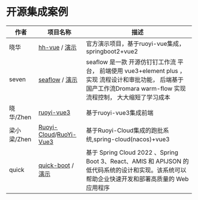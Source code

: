 # 开源集成案例

| 作者       | 项目名称                                                                                                         | 描述                                                                                                           |
|----------|--------------------------------------------------------------------------------------------------------------|--------------------------------------------------------------------------------------------------------------|
| 晓华       | [hh-vue](https://gitee.com/min290/hh-vue) / [演示](http://www.hhzai.top/)                                      | 官方演示项目，基于ruoyi-vue集成，springboot2+vue2                                                                        |
| seven       | [seaflow](https://gitee.com/qq75547276/seaflow) / [演示](http://124.222.180.108:8999/)                         | seaflow 是一款 开源仿钉钉工作流 平台， 前端使用 vue3+element plus ， 实现 流程设计和审批功能， 后端基于国产工作流Dromara warm-flow 实现流程控制， 大大缩短了学习成本 |
| 晓华/Zhen  | [ruoyi-vue3](https://gitee.com/min290/RuoYi-Vue3.git )                                                       | 基于ruoyi-vue3集成前端                                                                                             |
| 梁小梁/Zhen | [Ruoyi-Cloud](https://gitee.com/liangliyun/RuoYi-Cloud)/[RuoYi-Vue3](https://gitee.com/liangliyun/RuoYi-Vue3-UI) | 基于Ruoyi-Cloud集成的跑批系统,spring-cloud(nacos)+vue3                                                                |
| quick    | [quick-boot](https://github.com/csx-bill/quick-boot) / [演示](http://118.89.55.165)                            | 基于 Spring Cloud 2022 、Spring Boot 3、React、AMIS 和 APIJSON 的低代码系统的设计和实现。该系统可以帮助企业快速开发和部署高质量的 Web 应用程序          |

